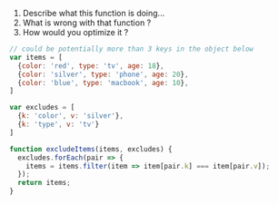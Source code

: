 1. Describe what this function is doing...
2. What is wrong with that function ?
3. How would you optimize it ?

```javascript
// could be potentially more than 3 keys in the object below
var items = [
  {color: 'red', type: 'tv', age: 18},
  {color: 'silver', type: 'phone', age: 20},
  {color: 'blue', type: 'macbook', age: 10},
]

var excludes = [
  {k: 'color', v: 'silver'},
  {k: 'type', v: 'tv'}
]

function excludeItems(items, excludes) {
  excludes.forEach(pair => {
    items = items.filter(item => item[pair.k] === item[pair.v]);
  });
  return items;
}
```